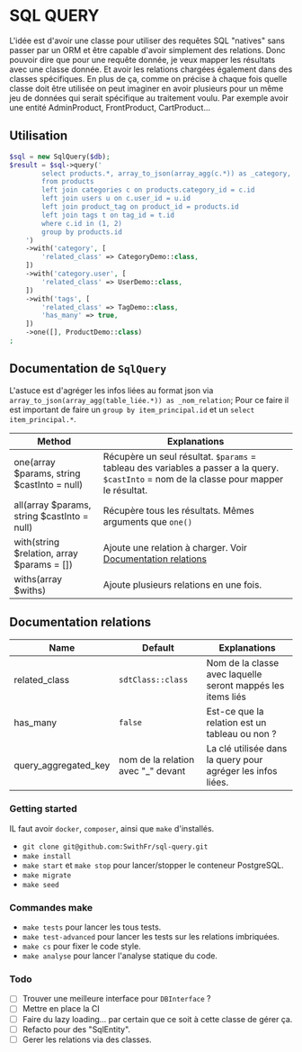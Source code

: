 # SQL QUERY

L'idée est d'avoir une classe pour utiliser des requêtes SQL "natives" sans passer par un ORM et être capable d'avoir
simplement des relations.
Donc pouvoir dire que pour une requête donnée, je veux mapper les résultats avec une classe donnée. Et avoir les
relations chargées également dans des classes spécifiques.
En plus de ça, comme on précise à chaque fois quelle classe doit être utilisée on peut imaginer en avoir plusieurs pour
un même jeu de données qui serait spécifique au traitement voulu.
Par exemple avoir une entité AdminProduct, FrontProduct, CartProduct...

## Utilisation

```php
$sql = new SqlQuery($db);
$result = $sql->query('
        select products.*, array_to_json(array_agg(c.*)) as _category, array_to_json(array_agg(c.*)) as _category_user, array_to_json(array_agg(t.*)) as _tags
        from products
        left join categories c on products.category_id = c.id
        left join users u on c.user_id = u.id
        left join product_tag on product_id = products.id
        left join tags t on tag_id = t.id
        where c.id in (1, 2)
        group by products.id
    ')
    ->with('category', [
        'related_class' => CategoryDemo::class,
    ])
    ->with('category.user', [
        'related_class' => UserDemo::class,
    ])
    ->with('tags', [
        'related_class' => TagDemo::class,
        'has_many' => true,
    ])
    ->one([], ProductDemo::class)
;
```
## Documentation de `SqlQuery`

L'astuce est d'agréger les infos liées au format json via `array_to_json(array_agg(table_liée.*)) as _nom_relation`;
Pour ce faire il est important de faire un `group by item_principal.id` et un `select item_principal.*`.

| Method                                      | Explanations                                                                                                                              |
|---------------------------------------------|-------------------------------------------------------------------------------------------------------------------------------------------|
| one(array $params, string $castInto = null) | Récupère un seul résultat. `$params` = tableau des variables a passer a la query. `$castInto` = nom de la classe pour mapper le résultat. |
| all(array $params, string $castInto = null) | Récupère tous les résultats. Mêmes arguments que `one()`                                                                                  |
| with(string $relation, array $params = [])  | Ajoute une relation à charger. Voir [Documentation relations](#documentation-relations)                                                                      |
| withs(array $withs)                         | Ajoute plusieurs relations en une fois.                                                                                                   |

## Documentation relations

| Name                 | Default                            | Explanations                                                |
|----------------------|------------------------------------|-------------------------------------------------------------|
| related_class        | `sdtClass::class`                  | Nom de la classe avec laquelle seront mappés les items liés |
| has_many             | `false`                            | Est-ce que la relation est un tableau ou non ?              |
| query_aggregated_key | nom de la relation avec "_" devant | La clé utilisée dans la query pour agréger les infos liées. |

### Getting started

IL faut avoir `docker`, `composer`, ainsi que `make`  d'installés.

- `git clone git@github.com:SwithFr/sql-query.git`
- `make install`
- `make start` et `make stop` pour lancer/stopper le conteneur PostgreSQL.
- `make migrate`
- `make seed`

### Commandes make

- `make tests` pour lancer les tous tests.
- `make test-advanced` pour lancer les tests sur les relations imbriquées.
- `make cs` pour fixer le code style.
- `make analyse` pour lancer l'analyse statique du code.

### Todo

- [ ] Trouver une meilleure interface pour `DBInterface` ?
- [ ] Mettre en place la CI
- [ ] Faire du lazy loading... par certain que ce soit à cette classe de gérer ça.
- [ ] Refacto pour des "SqlEntity".
- [ ] Gerer les relations via des classes.